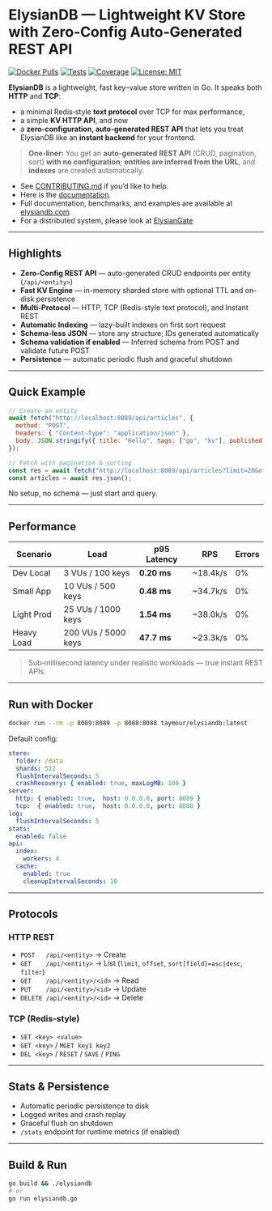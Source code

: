 # ElysianDB — Lightweight KV Store with **Zero‑Config Auto‑Generated REST API**

[![Docker Pulls](https://img.shields.io/docker/pulls/taymour/elysiandb.svg)](https://hub.docker.com/r/taymour/elysiandb)
[![Tests](https://img.shields.io/github/actions/workflow/status/taymour/elysiandb/ci.yaml?branch=main&label=tests)](https://github.com/taymour/elysiandb/actions/workflows/ci.yaml)
[![Coverage](https://codecov.io/gh/elysiandb/elysiandb/branch/main/graph/badge.svg)](https://codecov.io/gh/taymour/elysiandb)
[![License: MIT](https://img.shields.io/badge/License-MIT-yellow.svg)](LICENSE)

**ElysianDB** is a lightweight, fast key–value store written in Go. It speaks both **HTTP** and **TCP**:

* a minimal Redis‑style **text protocol** over TCP for max performance,
* a simple **KV HTTP API**, and now
* a **zero‑configuration, auto‑generated REST API** that lets you treat ElysianDB like an **instant backend** for your frontend.

> **One‑liner:** You get an **auto‑generated REST API** (CRUD, pagination, sort) **with no configuration**; **entities are inferred from the URL**, and **indexes** are created automatically.

* See [CONTRIBUTING.md](CONTRIBUTING.md) if you’d like to help.
* Here is the [documentation](https://github.com/elysiandb/elysiandb/blob/main/docs/index.md).
* Full documentation, benchmarks, and examples are available at [elysiandb.com](https://elysiandb.com).
* For a distributed system, please look at [ElysianGate](https://github.com/elysiandb/elysian-gate)

---

## Highlights

* **Zero‑Config REST API** — auto-generated CRUD endpoints per entity (`/api/<entity>`)
* **Fast KV Engine** — in-memory sharded store with optional TTL and on-disk persistence
* **Multi‑Protocol** — HTTP, TCP (Redis-style text protocol), and Instant REST
* **Automatic Indexing** — lazy-built indexes on first sort request
* **Schema‑less JSON** — store any structure; IDs generated automatically
* **Schema validation if enabled** — Inferred schema from POST and validate future POST
* **Persistence** — automatic periodic flush and graceful shutdown

---

## Quick Example

```js
// Create an entity
await fetch("http://localhost:8089/api/articles", {
  method: "POST",
  headers: { "Content-Type": "application/json" },
  body: JSON.stringify({ title: "Hello", tags: ["go", "kv"], published: true }),
});

// Fetch with pagination & sorting
const res = await fetch("http://localhost:8089/api/articles?limit=20&offset=0&sort[title]=asc");
const articles = await res.json();
```

No setup, no schema — just start and query.

---

## Performance

| Scenario   | Load                | p95 Latency | RPS      | Errors |
| ---------- | ------------------- | ----------- | -------- | ------ |
| Dev Local  | 3 VUs / 100 keys    | **0.20 ms** | ~18.4k/s | 0%     |
| Small App  | 10 VUs / 500 keys   | **0.48 ms** | ~34.7k/s | 0%     |
| Light Prod | 25 VUs / 1000 keys  | **1.54 ms** | ~38.0k/s | 0%     |
| Heavy Load | 200 VUs / 5000 keys | **47.7 ms** | ~23.3k/s | 0%     |



> Sub‑millisecond latency under realistic workloads — true instant REST APIs.

---

## Run with Docker

```bash
docker run --rm -p 8089:8089 -p 8088:8088 taymour/elysiandb:latest
```

Default config:

```yaml
store:
  folder: /data
  shards: 512
  flushIntervalSeconds: 5
  crashRecovery: { enabled: true, maxLogMB: 100 }
server:
  http: { enabled: true,  host: 0.0.0.0, port: 8089 }
  tcp:  { enabled: true,  host: 0.0.0.0, port: 8088 }
log:
  flushIntervalSeconds: 5
stats:
  enabled: false
api:
  index:
    workers: 4
  cache:
    enabled: true
    cleanupIntervalSeconds: 10

```

---

## Protocols

### HTTP REST

* `POST   /api/<entity>` → Create
* `GET    /api/<entity>` → List (`limit`, `offset`, `sort[field]=asc|desc`, `filter`)
* `GET    /api/<entity>/<id>` → Read
* `PUT    /api/<entity>/<id>` → Update
* `DELETE /api/<entity>/<id>` → Delete

### TCP (Redis‑style)

* `SET <key> <value>`
* `GET <key>` / `MGET key1 key2`
* `DEL <key>` / `RESET` / `SAVE` / `PING`

---

## Stats & Persistence

* Automatic periodic persistence to disk
* Logged writes and crash replay
* Graceful flush on shutdown
* `/stats` endpoint for runtime metrics (if enabled)

---

## Build & Run

```bash
go build && ./elysiandb
# or
go run elysiandb.go
```
